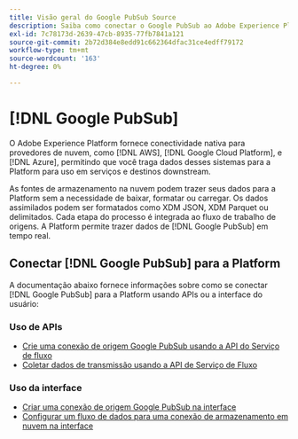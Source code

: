 ```yaml
---
title: Visão geral do Google PubSub Source
description: Saiba como conectar o Google PubSub ao Adobe Experience Platform usando APIs ou a interface do usuário.
exl-id: 7c78173d-2639-47cb-8935-77fb7841a121
source-git-commit: 2b72d384e8edd91c662364dfac31ce4edff79172
workflow-type: tm+mt
source-wordcount: '163'
ht-degree: 0%

---
```


# [!DNL Google PubSub]

O Adobe Experience Platform fornece conectividade nativa para provedores de nuvem, como [!DNL AWS], [!DNL Google Cloud Platform], e [!DNL Azure], permitindo que você traga dados desses sistemas para a Platform para uso em serviços e destinos downstream.

As fontes de armazenamento na nuvem podem trazer seus dados para a Platform sem a necessidade de baixar, formatar ou carregar. Os dados assimilados podem ser formatados como XDM JSON, XDM Parquet ou delimitados. Cada etapa do processo é integrada ao fluxo de trabalho de origens. A Platform permite trazer dados de [!DNL Google PubSub] em tempo real.

## Conectar [!DNL Google PubSub] para a Platform

A documentação abaixo fornece informações sobre como se conectar [!DNL Google PubSub] para a Platform usando APIs ou a interface do usuário:

### Uso de APIs

- [Crie uma conexão de origem Google PubSub usando a API do Serviço de fluxo](../../tutorials/api/create/cloud-storage/google-pubsub.md)
- [Coletar dados de transmissão usando a API de Serviço de Fluxo](../../tutorials/api/collect/streaming.md)

### Uso da interface

- [Criar uma conexão de origem Google PubSub na interface](../../tutorials/ui/create/cloud-storage/google-pubsub.md)
- [Configurar um fluxo de dados para uma conexão de armazenamento em nuvem na interface](../../tutorials/ui/dataflow/streaming/cloud-storage-streaming.md)
